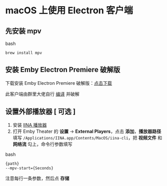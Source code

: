 # macOS 上使用 Electron 客户端

## 先安装 mpv

bash

```
brew install mpv
```

## 安装 Emby Electron Premiere 破解版

下载安装 Emby Electron Premiere 破解版：[点击下载](https://github.com/rartv/EmbyPublic/releases/download/0.0.1/Emby.Theater-3.0.12.dmg)

此客户端由群里大佬自行 [编译](https://github.com/MediaBrowser/emby-theater-electron) 并破解

## 设置外部播放器 [ 可选 ]

1. 安装 [IINA 播放器](https://www.iina.io/)
2. 打开 Emby Theater 的 **设置** -> **External Players**，点击 **添加**，**播放器路径** 填写 `/Applications/IINA.app/Contents/MacOS/iina-cli`，把 **视频文件** 和 **网络流** 勾上，命令行参数填写

bash

```
{path}
--mpv-start={Seconds}
```

注意每行一条参数，然后点 **存储**